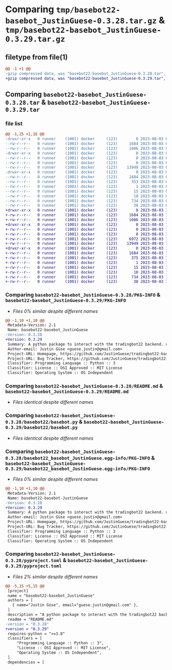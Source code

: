 # Comparing `tmp/basebot22-basebot_JustinGuese-0.3.28.tar.gz` & `tmp/basebot22-basebot_JustinGuese-0.3.29.tar.gz`

## filetype from file(1)

```diff
@@ -1 +1 @@
-gzip compressed data, was "basebot22-basebot_JustinGuese-0.3.28.tar", last modified: Thu Aug  3 07:59:21 2023, max compression
+gzip compressed data, was "basebot22-basebot_JustinGuese-0.3.29.tar", last modified: Thu Aug  3 15:46:04 2023, max compression
```

## Comparing `basebot22-basebot_JustinGuese-0.3.28.tar` & `basebot22-basebot_JustinGuese-0.3.29.tar`

### file list

```diff
@@ -1,15 +1,16 @@
-drwxr-xr-x   0 runner    (1001) docker     (123)        0 2023-08-03 07:59:21.741337 basebot22-basebot_JustinGuese-0.3.28/
--rw-r--r--   0 runner    (1001) docker     (123)     1684 2023-08-03 07:59:21.741337 basebot22-basebot_JustinGuese-0.3.28/PKG-INFO
--rw-r--r--   0 runner    (1001) docker     (123)     1086 2023-08-03 07:59:12.000000 basebot22-basebot_JustinGuese-0.3.28/README.md
-drwxr-xr-x   0 runner    (1001) docker     (123)        0 2023-08-03 07:59:21.741337 basebot22-basebot_JustinGuese-0.3.28/basebot22/
--rw-r--r--   0 runner    (1001) docker     (123)        0 2023-08-03 07:59:12.000000 basebot22-basebot_JustinGuese-0.3.28/basebot22/__init__.py
--rw-r--r--   0 runner    (1001) docker     (123)        0 2023-08-03 07:59:12.000000 basebot22-basebot_JustinGuese-0.3.28/basebot22/_version.py
--rw-r--r--   0 runner    (1001) docker     (123)    13949 2023-08-03 07:59:12.000000 basebot22-basebot_JustinGuese-0.3.28/basebot22/basebot.py
-drwxr-xr-x   0 runner    (1001) docker     (123)        0 2023-08-03 07:59:21.741337 basebot22-basebot_JustinGuese-0.3.28/basebot22_basebot_JustinGuese.egg-info/
--rw-r--r--   0 runner    (1001) docker     (123)     1684 2023-08-03 07:59:21.000000 basebot22-basebot_JustinGuese-0.3.28/basebot22_basebot_JustinGuese.egg-info/PKG-INFO
--rw-r--r--   0 runner    (1001) docker     (123)      353 2023-08-03 07:59:21.000000 basebot22-basebot_JustinGuese-0.3.28/basebot22_basebot_JustinGuese.egg-info/SOURCES.txt
--rw-r--r--   0 runner    (1001) docker     (123)        1 2023-08-03 07:59:21.000000 basebot22-basebot_JustinGuese-0.3.28/basebot22_basebot_JustinGuese.egg-info/dependency_links.txt
--rw-r--r--   0 runner    (1001) docker     (123)       15 2023-08-03 07:59:21.000000 basebot22-basebot_JustinGuese-0.3.28/basebot22_basebot_JustinGuese.egg-info/requires.txt
--rw-r--r--   0 runner    (1001) docker     (123)       10 2023-08-03 07:59:21.000000 basebot22-basebot_JustinGuese-0.3.28/basebot22_basebot_JustinGuese.egg-info/top_level.txt
--rw-r--r--   0 runner    (1001) docker     (123)      734 2023-08-03 07:59:14.000000 basebot22-basebot_JustinGuese-0.3.28/pyproject.toml
--rw-r--r--   0 runner    (1001) docker     (123)       38 2023-08-03 07:59:21.741337 basebot22-basebot_JustinGuese-0.3.28/setup.cfg
+drwxr-xr-x   0 runner    (1001) docker     (123)        0 2023-08-03 15:46:04.096346 basebot22-basebot_JustinGuese-0.3.29/
+-rw-r--r--   0 runner    (1001) docker     (123)     1684 2023-08-03 15:46:04.096346 basebot22-basebot_JustinGuese-0.3.29/PKG-INFO
+-rw-r--r--   0 runner    (1001) docker     (123)     1086 2023-08-03 15:45:54.000000 basebot22-basebot_JustinGuese-0.3.29/README.md
+drwxr-xr-x   0 runner    (1001) docker     (123)        0 2023-08-03 15:46:04.096346 basebot22-basebot_JustinGuese-0.3.29/basebot22/
+-rw-r--r--   0 runner    (1001) docker     (123)        0 2023-08-03 15:45:54.000000 basebot22-basebot_JustinGuese-0.3.29/basebot22/__init__.py
+-rw-r--r--   0 runner    (1001) docker     (123)        0 2023-08-03 15:45:54.000000 basebot22-basebot_JustinGuese-0.3.29/basebot22/_version.py
+-rw-r--r--   0 runner    (1001) docker     (123)     6972 2023-08-03 15:45:54.000000 basebot22-basebot_JustinGuese-0.3.29/basebot22/backtest.py
+-rw-r--r--   0 runner    (1001) docker     (123)    13949 2023-08-03 15:45:54.000000 basebot22-basebot_JustinGuese-0.3.29/basebot22/basebot.py
+drwxr-xr-x   0 runner    (1001) docker     (123)        0 2023-08-03 15:46:04.096346 basebot22-basebot_JustinGuese-0.3.29/basebot22_basebot_JustinGuese.egg-info/
+-rw-r--r--   0 runner    (1001) docker     (123)     1684 2023-08-03 15:46:04.000000 basebot22-basebot_JustinGuese-0.3.29/basebot22_basebot_JustinGuese.egg-info/PKG-INFO
+-rw-r--r--   0 runner    (1001) docker     (123)      375 2023-08-03 15:46:04.000000 basebot22-basebot_JustinGuese-0.3.29/basebot22_basebot_JustinGuese.egg-info/SOURCES.txt
+-rw-r--r--   0 runner    (1001) docker     (123)        1 2023-08-03 15:46:04.000000 basebot22-basebot_JustinGuese-0.3.29/basebot22_basebot_JustinGuese.egg-info/dependency_links.txt
+-rw-r--r--   0 runner    (1001) docker     (123)       15 2023-08-03 15:46:04.000000 basebot22-basebot_JustinGuese-0.3.29/basebot22_basebot_JustinGuese.egg-info/requires.txt
+-rw-r--r--   0 runner    (1001) docker     (123)       10 2023-08-03 15:46:04.000000 basebot22-basebot_JustinGuese-0.3.29/basebot22_basebot_JustinGuese.egg-info/top_level.txt
+-rw-r--r--   0 runner    (1001) docker     (123)      734 2023-08-03 15:45:56.000000 basebot22-basebot_JustinGuese-0.3.29/pyproject.toml
+-rw-r--r--   0 runner    (1001) docker     (123)       38 2023-08-03 15:46:04.096346 basebot22-basebot_JustinGuese-0.3.29/setup.cfg
```

### Comparing `basebot22-basebot_JustinGuese-0.3.28/PKG-INFO` & `basebot22-basebot_JustinGuese-0.3.29/PKG-INFO`

 * *Files 0% similar despite different names*

```diff
@@ -1,10 +1,10 @@
 Metadata-Version: 2.1
 Name: basebot22-basebot_JustinGuese
-Version: 0.3.28
+Version: 0.3.29
 Summary: A python package to interact with the tradingbot22 backend. used in tradingbot22-tradingbots
 Author-email: Justin Güse <guese.justin@gmail.com>
 Project-URL: Homepage, https://github.com/JustinGuese/tradingbot22-basebot
 Project-URL: Bug Tracker, https://github.com/JustinGuese/tradingbot22-basebot/issues
 Classifier: Programming Language :: Python :: 3
 Classifier: License :: OSI Approved :: MIT License
 Classifier: Operating System :: OS Independent
```

### Comparing `basebot22-basebot_JustinGuese-0.3.28/README.md` & `basebot22-basebot_JustinGuese-0.3.29/README.md`

 * *Files identical despite different names*

### Comparing `basebot22-basebot_JustinGuese-0.3.28/basebot22/basebot.py` & `basebot22-basebot_JustinGuese-0.3.29/basebot22/basebot.py`

 * *Files identical despite different names*

### Comparing `basebot22-basebot_JustinGuese-0.3.28/basebot22_basebot_JustinGuese.egg-info/PKG-INFO` & `basebot22-basebot_JustinGuese-0.3.29/basebot22_basebot_JustinGuese.egg-info/PKG-INFO`

 * *Files 0% similar despite different names*

```diff
@@ -1,10 +1,10 @@
 Metadata-Version: 2.1
 Name: basebot22-basebot-JustinGuese
-Version: 0.3.28
+Version: 0.3.29
 Summary: A python package to interact with the tradingbot22 backend. used in tradingbot22-tradingbots
 Author-email: Justin Güse <guese.justin@gmail.com>
 Project-URL: Homepage, https://github.com/JustinGuese/tradingbot22-basebot
 Project-URL: Bug Tracker, https://github.com/JustinGuese/tradingbot22-basebot/issues
 Classifier: Programming Language :: Python :: 3
 Classifier: License :: OSI Approved :: MIT License
 Classifier: Operating System :: OS Independent
```

### Comparing `basebot22-basebot_JustinGuese-0.3.28/pyproject.toml` & `basebot22-basebot_JustinGuese-0.3.29/pyproject.toml`

 * *Files 2% similar despite different names*

```diff
@@ -5,15 +5,15 @@
 [project]
 name = "basebot22-basebot_JustinGuese"
 authors = [
   { name="Justin Güse", email="guese.justin@gmail.com" },
 ]
 description = "A python package to interact with the tradingbot22 backend. used in tradingbot22-tradingbots"
 readme = "README.md"
-version = "0.3.28"
+version = "0.3.29"
 requires-python = ">=3.8"
 classifiers = [
     "Programming Language :: Python :: 3",
     "License :: OSI Approved :: MIT License",
     "Operating System :: OS Independent",
 ]
 dependencies = [
```

